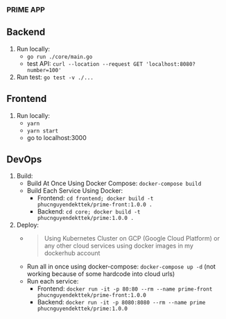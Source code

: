 ### PRIME APP

## Backend
1. Run locally: 
    - `go run ./core/main.go`
    - test API: `curl --location --request GET 'localhost:8080?number=100'`
2. Run test:  `go test -v ./...`

## Frontend
1. Run locally:
   - `yarn`
   - `yarn start`
   - go to localhost:3000 

## DevOps
1. Build: 
    - Build At Once Using Docker Compose: `docker-compose build`
    - Build Each Service Using Docker: 
        + Frontend: `cd frontend; docker build -t phucnguyendekttek/prime-front:1.0.0 .`
        + Backend: `cd core; docker build -t phucnguyendekttek/prime:1.0.0 .`
2. Deploy:
    - > Using Kubernetes Cluster on GCP (Google Cloud Platform) or any other cloud services 
      > using docker images in my dockerhub account
    - Run all in once using docker-compose: `docker-compose up -d` (not working because of some hardcode into cloud urls)
    - Run each service:
        + Frontend: `docker run -it -p 80:80 --rm --name prime-front phucnguyendekttek/prime-front:1.0.0`
        + Backend: `docker run -it -p 8080:8080 --rm --name prime phucnguyendekttek/prime:1.0.0`